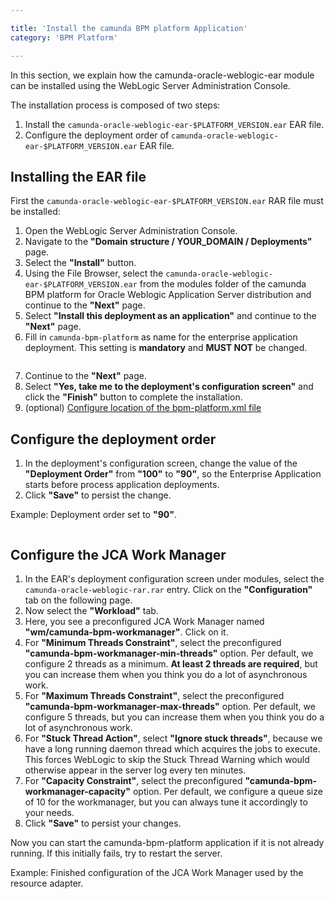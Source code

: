 ```yaml
---

title: 'Install the camunda BPM platform Application'
category: 'BPM Platform'

---
```



In this section, we explain how the camunda-oracle-weblogic-ear module can be installed using the WebLogic Server Administration Console.

The installation process is composed of two steps:

1. Install the <code>camunda-oracle-weblogic-ear-$PLATFORM_VERSION.ear</code> EAR file.
2. Configure the deployment order of <code>camunda-oracle-weblogic-ear-$PLATFORM_VERSION.ear</code> EAR file.


## Installing the EAR file

First the <code>camunda-oracle-weblogic-ear-$PLATFORM_VERSION.ear</code> RAR file must be installed:

1. Open the WebLogic Server Administration Console.
2. Navigate to the **"Domain structure / YOUR_DOMAIN / Deployments"** page.
3. Select the **"Install"** button.
4. Using the File Browser, select the <code>camunda-oracle-weblogic-ear-$PLATFORM_VERSION.ear</code> from the modules folder of the camunda BPM platform for Oracle Weblogic Application Server distribution and continue to the **"Next"** page.
5. Select **"Install this deployment as an application"** and continue to the **"Next"** page.
6. Fill in <code>camunda-bpm-platform</code> as name for the enterprise application deployment. This setting is **mandatory** and **MUST NOT** be changed.
    
  <a href="ref:asset:/guides/installation-guide/wls/assets/img/configuration-ear-name.png" target="_blank">
    <img class="tile" src="ref:asset:/guides/installation-guide/wls/assets/img/configuration-ear-name.png" alt=""/>
  </a>

7. Continue to the **"Next"** page.
8. Select **"Yes, take me to the deployment's configuration screen"** and click the **"Finish"** button to complete the installation.
9. (optional) [Configure location of the bpm-platform.xml file](ref:/api-references/deployment-descriptors/#descriptors-bpm-platformxml-configure-location-of-the-bpm-platformxml-file)


## Configure the deployment order

1. In the deployment's configuration screen, change the value of the **"Deployment Order"** from **"100"** to **"90"**, so the Enterprise Application starts before process application deployments.
2. Click **"Save"** to persist the change.

Example: Deployment order set to **"90"**.

<a href="ref:asset:/guides/installation-guide/wls/assets/img/configuration-ear-deploymentorder.png" target="_blank">
  <img class="tile" src="ref:asset:/guides/installation-guide/wls/assets/img/configuration-ear-deploymentorder.png" alt=""/>
</a>


## Configure the JCA Work Manager

1. In the EAR's deployment configuration screen under modules, select the `camunda-oracle-weblogic-rar.rar` entry. Click on the **"Configuration"** tab on the following page.
2. Now select the **"Workload"** tab.
3. Here, you see a preconfigured JCA Work Manager named **"wm/camunda-bpm-workmanager"**. Click on it.
4. For **"Minimum Threads Constraint"**, select the preconfigured **"camunda-bpm-workmanager-min-threads"** option. Per default, we configure 2 threads as a minimum. **At least 2 threads are required**, but you can increase them when you think you do a lot of asynchronous work.
5. For **"Maximum Threads Constraint"**, select the preconfigured **"camunda-bpm-workmanager-max-threads"** option. Per default, we configure 5 threads, but you can increase them when you think you do a lot of asynchronous work.
6. For **"Stuck Thread Action"**, select **"Ignore stuck threads"**, because we have a long running daemon thread which acquires the jobs to execute. This forces WebLogic to skip the Stuck Thread Warning which would otherwise appear in the server log every ten minutes.
7. For **"Capacity Constraint"**, select the preconfigured **"camunda-bpm-workmanager-capacity"** option. Per default, we configure a queue size of 10 for the workmanager, but you can always tune it accordingly to your needs.
8. Click **"Save"** to persist your changes.


<p>Now you can start the camunda-bpm-platform application if it is not already running. If this initially fails, try to restart the server.</p>


Example: Finished configuration of the JCA Work Manager used by the resource adapter.

<a href="ref:asset:/guides/installation-guide/wls/assets/img/configuration-work-manager.png" target="_blank">
  <img class="tile" src="ref:asset:/guides/installation-guide/wls/assets/img/configuration-work-manager.png" alt=""/>
</a>
